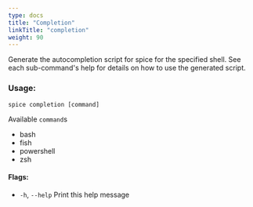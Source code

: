 ```yaml
---
type: docs
title: "Completion"
linkTitle: "completion"
weight: 90
---
```


Generate the autocompletion script for spice for the specified shell.
See each sub-command's help for details on how to use the generated script.

### Usage:
```shell
spice completion [command]
```
Available `command`s
  - bash
  - fish
  - powershell
  - zsh

#### Flags:
  - `-h`, `--help`   Print this help message
  